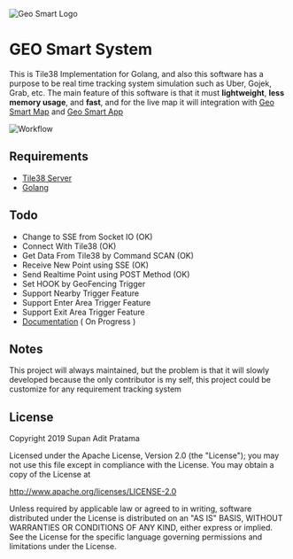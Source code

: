 ![Geo Smart Logo](http://supanadit.com/wp-content/uploads/2019/11/Geo-Smart-Logo.png)

# GEO Smart System
This is Tile38 Implementation for Golang, and also this software has a purpose to be real time tracking system 
simulation such as Uber, Gojek, Grab, etc. The main feature of this software is that it must **lightweight**, 
**less memory usage**, and **fast**, and for the live map it will integration with [Geo Smart Map](https://github.com/supanadit/geosmartmap) and [Geo Smart App](https://github.com/supanadit/geosmartapp)

![Workflow](http://supanadit.com/wp-content/uploads/2019/11/geosmart-work.png)

## Requirements
- [Tile38 Server](https://tile38.com/)
- [Golang](https://golang.org/)

## Todo
- Change to SSE from Socket IO (OK)
- Connect With Tile38 (OK)
- Get Data From Tile38 by Command SCAN (OK)
- Receive New Point using SSE (OK)
- Send Realtime Point using POST Method (OK)
- Set HOOK by GeoFencing Trigger
- Support Nearby Trigger Feature
- Support Enter Area Trigger Feature
- Support Exit Area Trigger Feature
- [Documentation](https://github.com/supanadit/geosmartdocumentation) ( On Progress )

## Notes

This project will always maintained, but the problem is that it will slowly developed because the only contributor is my self, this project could be customize for any requirement tracking system

## License
Copyright 2019 Supan Adit Pratama

Licensed under the Apache License, Version 2.0 (the "License");
you may not use this file except in compliance with the License.
You may obtain a copy of the License at

 http://www.apache.org/licenses/LICENSE-2.0

Unless required by applicable law or agreed to in writing, software
distributed under the License is distributed on an "AS IS" BASIS,
WITHOUT WARRANTIES OR CONDITIONS OF ANY KIND, either express or implied.
See the License for the specific language governing permissions and
limitations under the License.
